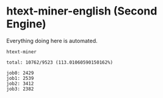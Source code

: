 # htext-miner-english (Second Engine)

Everything doing here is automated.

```
htext-miner

total: 10762/9523 (113.01060590150162%)

job0: 2429
job1: 2539
job2: 3412
job3: 2382
```